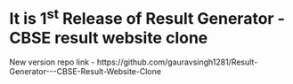 <h1>It is 1<sup>st</sup> Release of Result Generator - CBSE result website clone</h1>
<p>New version repo link  - https://github.com/gauravsingh1281/Result-Generator---CBSE-Result-Website-Clone</p>

